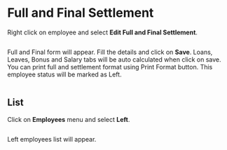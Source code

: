 # Full and Final Settlement

Right click on employee and select **Edit Full and Final Settlement**.

![]()

Full and Final form will appear. Fill the details and click on **Save**. Loans, Leaves, Bonus and Salary tabs will be auto calculated when click on save.  You can print full and settlement format using Print Format button.  This employee status will be marked as Left.  

![]()

## List

Click on **Employees** menu and select **Left**.

![]()

Left employees list will appear.
